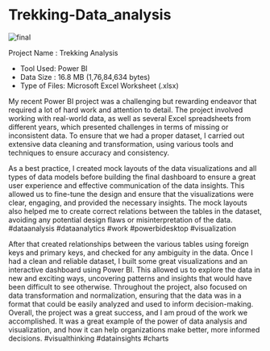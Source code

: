 # Trekking-Data_analysis

![final](https://github.com/pooja20-gurav/Trekking-Data_analysis/assets/81917801/b1cd28f2-06fb-4076-b486-7495e3cca5b4)

Project Name : Trekking Analysis
- Tool Used: Power BI 
- Data Size : 16.8 MB (1,76,84,634 bytes)
- Type of Files: Microsoft Excel Worksheet (.xlsx)


My recent Power BI project was a challenging but rewarding endeavor that required a lot of hard work and attention to detail. 
The project involved working with real-world data, as well as several Excel spreadsheets from different years, which presented challenges in terms of missing or inconsistent data. To ensure that we had a proper dataset, I carried out extensive data cleaning and transformation, using various tools and techniques to ensure accuracy and consistency.

As a best practice, I created mock layouts of the data visualizations and all types of data models before building the final dashboard to ensure a great user experience and effective communication of the data insights. This allowed us to fine-tune the design and ensure that the visualizations were clear, engaging, and provided the necessary insights. The mock layouts also helped me to create correct relations between the tables in the dataset, avoiding any potential design flaws or misinterpretation of the data. #dataanalysis #dataanalytics #work #powerbidesktop #visualization

After that created relationships between the various tables using foreign keys and primary keys, and checked for any ambiguity in the data. Once I had a clean and reliable dataset, I built some great visualizations and an interactive dashboard using Power BI. This allowed us to explore the data in new and exciting ways, uncovering patterns and insights that would have been difficult to see otherwise. Throughout the project,  also focused on data transformation and normalization, ensuring that the data was in a format that could be easily analyzed and used to inform decision-making. Overall, the project was a great success, and I am proud of the work we accomplished. It was a great example of the power of data analysis and visualization, and how it can help organizations make better, more informed decisions. #visualthinking #datainsights #charts
